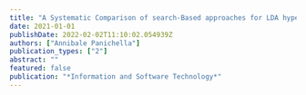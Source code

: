 ```yaml
---
title: "A Systematic Comparison of search-Based approaches for LDA hyperparameter tuning"
date: 2021-01-01
publishDate: 2022-02-02T11:10:02.054939Z
authors: ["Annibale Panichella"]
publication_types: ["2"]
abstract: ""
featured: false
publication: "*Information and Software Technology*"
---
```


